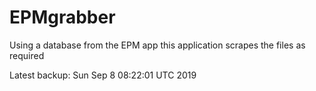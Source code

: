# EPMgrabber
Using a database from the EPM app this application scrapes the files as required


Latest backup: Sun Sep 8 08:22:01 UTC 2019
